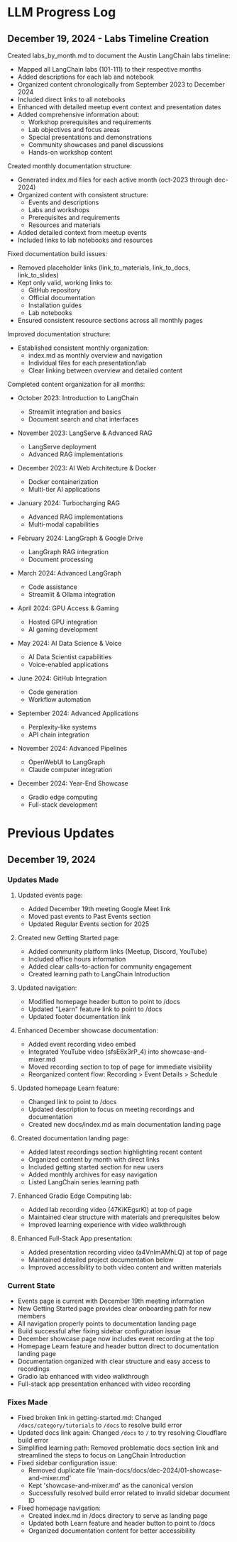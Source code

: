 # LLM Progress Log

## December 19, 2024 - Labs Timeline Creation

Created labs_by_month.md to document the Austin LangChain labs timeline:
- Mapped all LangChain labs (101-111) to their respective months
- Added descriptions for each lab and notebook
- Organized content chronologically from September 2023 to December 2024
- Included direct links to all notebooks
- Enhanced with detailed meetup event context and presentation dates
- Added comprehensive information about:
  - Workshop prerequisites and requirements
  - Lab objectives and focus areas
  - Special presentations and demonstrations
  - Community showcases and panel discussions
  - Hands-on workshop content

Created monthly documentation structure:
- Generated index.md files for each active month (oct-2023 through dec-2024)
- Organized content with consistent structure:
  - Events and descriptions
  - Labs and workshops
  - Prerequisites and requirements
  - Resources and materials
- Added detailed context from meetup events
- Included links to lab notebooks and resources

Fixed documentation build issues:
- Removed placeholder links (link_to_materials, link_to_docs, link_to_slides)
- Kept only valid, working links to:
  - GitHub repository
  - Official documentation
  - Installation guides
  - Lab notebooks
- Ensured consistent resource sections across all monthly pages

Improved documentation structure:
- Established consistent monthly organization:
  - index.md as monthly overview and navigation
  - Individual files for each presentation/lab
  - Clear linking between overview and detailed content

Completed content organization for all months:
- October 2023: Introduction to LangChain
  - Streamlit integration and basics
  - Document search and chat interfaces

- November 2023: LangServe & Advanced RAG
  - LangServe deployment
  - Advanced RAG implementations

- December 2023: AI Web Architecture & Docker
  - Docker containerization
  - Multi-tier AI applications

- January 2024: Turbocharging RAG
  - Advanced RAG implementations
  - Multi-modal capabilities

- February 2024: LangGraph & Google Drive
  - LangGraph RAG integration
  - Document processing

- March 2024: Advanced LangGraph
  - Code assistance
  - Streamlit & Ollama integration

- April 2024: GPU Access & Gaming
  - Hosted GPU integration
  - AI gaming development

- May 2024: AI Data Science & Voice
  - AI Data Scientist capabilities
  - Voice-enabled applications

- June 2024: GitHub Integration
  - Code generation
  - Workflow automation

- September 2024: Advanced Applications
  - Perplexity-like systems
  - API chain integration

- November 2024: Advanced Pipelines
  - OpenWebUI to LangGraph
  - Claude computer integration

- December 2024: Year-End Showcase
  - Gradio edge computing
  - Full-stack development

# Previous Updates

## December 19, 2024

### Updates Made
1. Updated events page:
   - Added December 19th meeting Google Meet link
   - Moved past events to Past Events section
   - Updated Regular Events section for 2025

2. Created new Getting Started page:
   - Added community platform links (Meetup, Discord, YouTube)
   - Included office hours information
   - Added clear calls-to-action for community engagement
   - Created learning path to LangChain Introduction

3. Updated navigation:
   - Modified homepage header button to point to /docs
   - Updated "Learn" feature link to point to /docs
   - Updated footer documentation link

4. Enhanced December showcase documentation:
   - Added event recording video embed
   - Integrated YouTube video (sfsE6x3rP_4) into showcase-and-mixer.md
   - Moved recording section to top of page for immediate visibility
   - Reorganized content flow: Recording > Event Details > Schedule

5. Updated homepage Learn feature:
   - Changed link to point to /docs
   - Updated description to focus on meeting recordings and documentation
   - Created new docs/index.md as main documentation landing page

6. Created documentation landing page:
   - Added latest recordings section highlighting recent content
   - Organized content by month with direct links
   - Included getting started section for new users
   - Added monthly archives for easy navigation
   - Listed LangChain series learning path

7. Enhanced Gradio Edge Computing lab:
   - Added lab recording video (47KiKEgsrKI) at top of page
   - Maintained clear structure with materials and prerequisites below
   - Improved learning experience with video walkthrough

8. Enhanced Full-Stack App presentation:
   - Added presentation recording video (a4VnImAMhLQ) at top of page
   - Maintained detailed project documentation below
   - Improved accessibility to both video content and written materials

### Current State
- Events page is current with December 19th meeting information
- New Getting Started page provides clear onboarding path for new members
- All navigation properly points to documentation landing page
- Build successful after fixing sidebar configuration issue
- December showcase page now includes event recording at the top
- Homepage Learn feature and header button direct to documentation landing page
- Documentation organized with clear structure and easy access to recordings
- Gradio lab enhanced with video walkthrough
- Full-stack app presentation enhanced with video recording

### Fixes Made
- Fixed broken link in getting-started.md: Changed `/docs/category/tutorials` to `/docs` to resolve build error
- Updated docs link again: Changed `/docs` to `/` to try resolving Cloudflare build error
- Simplified learning path: Removed problematic docs section link and streamlined the steps to focus on LangChain Introduction
- Fixed sidebar configuration issue:
  - Removed duplicate file 'main-docs/docs/dec-2024/01-showcase-and-mixer.md'
  - Kept 'showcase-and-mixer.md' as the canonical version
  - Successfully resolved build error related to invalid sidebar document ID
- Fixed homepage navigation:
  - Created index.md in /docs directory to serve as landing page
  - Updated both Learn feature and header button to point to /docs
  - Organized documentation content for better accessibility
